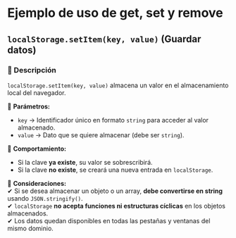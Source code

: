# Ejemplo de uso de get, set y remove
## `localStorage.setItem(key, value)` (Guardar datos)  

### 📖 Descripción  
`localStorage.setItem(key, value)` almacena un valor en el almacenamiento local del navegador.  

📌 **Parámetros:**  
- `key` → Identificador único en formato `string` para acceder al valor almacenado.  
- `value` → Dato que se quiere almacenar (debe ser `string`).  

📌 **Comportamiento:**  
- Si la clave **ya existe**, su valor se sobrescribirá.  
- Si la clave **no existe**, se creará una nueva entrada en `localStorage`.  

📌 **Consideraciones:**  
✔ Si se desea almacenar un objeto o un array, **debe convertirse en string** usando `JSON.stringify()`.  
✔ `localStorage` **no acepta funciones ni estructuras cíclicas** en los objetos almacenados.  
✔ Los datos quedan disponibles en todas las pestañas y ventanas del mismo dominio.  



